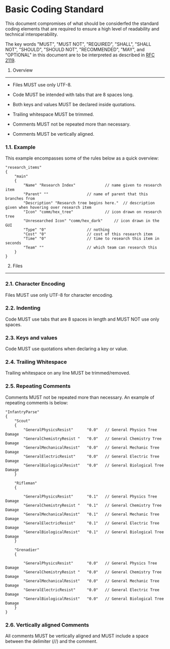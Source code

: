Basic Coding Standard
==================

This document compromises of what should be considerfed the standard
coding elements that are required to ensure a high level of readability
and technical interoperability.

The key words "MUST", "MUST NOT", "REQUIRED", "SHALL", "SHALL NOT", "SHOULD",
"SHOULD NOT", "RECOMMENDED", "MAY", and "OPTIONAL" in this document are to be
interpreted as described in [RFC 2119].

[RFC 2119]: http://www.ietf.org/rfc/rfc2119.txt

1. Overview
-----------

- Files MUST use only UTF-8.

- Code MUST be intended with tabs that are 8 spaces long.

- Both keys and values MUST be declared inside quotations.

- Trailing whitespace MUST be trimmed.

- Comments MUST not be repeated more than necessary.

- Comments MUST be vertically aligned.

### 1.1. Example

This example encompasses some of the rules below as a quick overview:

```VDF
"research_items"
{
	"main"
	{
		"Name" "Research Index"				// name given to research item
		"Parent" ""					// name of parent that this branches from
		"Description" "Research tree begins here."	// description given when hovering over research item
		"Icon" "comm/hex_tree"				// icon drawn on research tree
		"Unresearched Icon" "comm/hex_dark"		// icon drawn in the GUI
		"Type" "0"					// nothing
		"Cost" "0"					// cost of this research item
		"Time" "0"					// time to research this item in seconds
		"Team" ""					// which team can research this
	}
}
```

2. Files
-----------

### 2.1. Character Encoding

Files MUST use only UTF-8 for character encoding.

### 2.2. Indenting

Code MUST use tabs that are 8 spaces in length and MUST NOT use only spaces.

### 2.3. Keys and values

Code MUST use quotations when declaring a key or value.

### 2.4. Trailing Whitespace

Trailing whitespace on any line MUST be trimmed/removed.

### 2.5. Repeating Comments

Comments MUST not be repeated more than necessary. An example of repeating comments is below:

```VDF
"InfantryParse"
{
	"Scout"
	{
		"GeneralPhysicsResist"		"0.0"	// General Physics Tree Damage
		"GeneralChemistryResist	"  	"0.0" 	// General Chemistry Tree Damage
		"GeneralMechanicalResist" 	"0.0"	// General Mechanic Tree Damage
		"GeneralElectricResist"  	"0.0"	// General Electric Tree Damage
		"GeneralBiologicalResist"	"0.0" 	// General Biological Tree Damage
	}

	"Rifleman"
	{

		"GeneralPhysicsResist"		"0.1"	// General Physics Tree Damage
		"GeneralChemistryResist	"  	"0.1" 	// General Chemistry Tree Damage
		"GeneralMechanicalResist" 	"0.1"	// General Mechanic Tree Damage
		"GeneralElectricResist"  	"0.1"	// General Electric Tree Damage
		"GeneralBiologicalResist"	"0.1" 	// General Biological Tree Damage
	}

	"Grenadier"
	{

		"GeneralPhysicsResist"		"0.0"	// General Physics Tree Damage
		"GeneralChemistryResist	"  	"0.0" 	// General Chemistry Tree Damage
		"GeneralMechanicalResist" 	"0.0"	// General Mechanic Tree Damage
		"GeneralElectricResist"  	"0.0"	// General Electric Tree Damage
		"GeneralBiologicalResist"	"0.0" 	// General Biological Tree Damage
	}
}
```
### 2.6. Vertically aligned Comments

All comments MUST be vertically aligned and MUST include a space between
the delimiter (//) and the comment.
